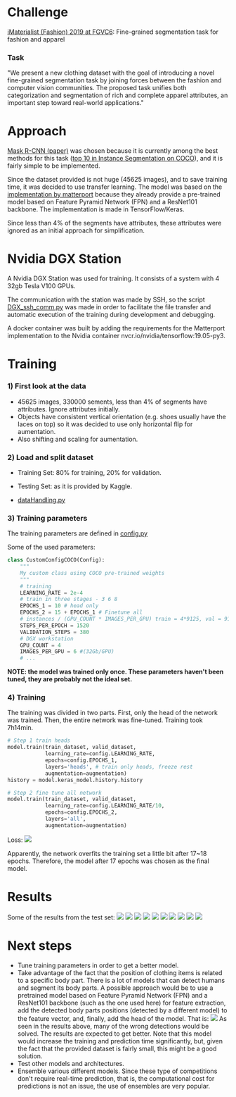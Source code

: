 # Challenge

[iMaterialist (Fashion) 2019 at FGVC6](https://www.kaggle.com/c/imaterialist-fashion-2019-FGVC6):
Fine-grained segmentation task for fashion and apparel

### Task

"We present a new clothing dataset with the goal of introducing a novel fine-grained segmentation task by joining forces between the fashion and computer vision communities. The proposed task unifies both categorization and segmentation of rich and complete apparel attributes, an important step toward real-world applications."

# Approach

[Mask R-CNN (paper)](https://arxiv.org/abs/1703.06870) was chosen because it is currently among the best methods for this task ([top 10 in Instance Segmentation on COCO](https://paperswithcode.com/sota/instance-segmentation-on-coco)), and it is fairly simple to be implemented.

Since the dataset provided is not huge (45625 images), and to save training time, it was decided to use transfer learning. The model was based on the [implementation by matterport](https://github.com/matterport/Mask_RCNN) because they already provide a pre-trained model based on Feature Pyramid Network (FPN) and a ResNet101 backbone. The implementation is made in TensorFlow/Keras.

Since less than 4% of the segments have attributes, these attributes were ignored as an initial approach for simplification.

# Nvidia DGX Station

A Nvidia DGX Station was used for training. It consists of a system with 4 32gb Tesla V100 GPUs.

The communication with the station was made by SSH, so the script [DGX_ssh_comm.py](https://github.com/mcreduardo/fashionChallenge-SemSegmentation/blob/master/DGX_ssh_comm.py) was made in order to facilitate the file transfer and automatic execution of the training during development and debugging. 

A docker container was built by adding the requirements for the Matterport implementation to the Nvidia container  nvcr.io/nvidia/tensorflow:19.05-py3.

# Training 

### 1) First look at the data

* 45625 images, 330000 sements, less than 4% of segments have attributes. Ignore attributes initially.
* Objects have consistent vertical orientation (e.g. shoes usually have the laces on top) so it was decided to use only horizontal flip for aumentation.
* Also shifting and scaling for aumentation.

### 2) Load and split dataset

* Training Set: 80% for training, 20% for validation.
* Testing Set: as it is provided by Kaggle.

* [dataHandling.py](https://github.com/mcreduardo/fashionChallenge-SemSegmentation/blob/master/dataHandling.py)

### 3) Training parameters

The training parameters are defined in [config.py](https://github.com/mcreduardo/fashionChallenge-SemSegmentation/blob/master/config.py)

Some of the used parameters:
```python
class CustomConfigCOCO(Config):
    """
    My custom class using COCO pre-trained weights
    """
    # training
    LEARNING_RATE = 2e-4
    # train in three stages - 3 6 8
    EPOCHS_1 = 10 # head only
    EPOCHS_2 = 15 + EPOCHS_1 # Finetune all
    # instances / (GPU_COUNT * IMAGES_PER_GPU) train = 4*9125, val = 9125
    STEPS_PER_EPOCH = 1520
    VALIDATION_STEPS = 380
    # DGX workstation
    GPU_COUNT = 4
    IMAGES_PER_GPU = 6 #(32Gb/GPU)
    # ...
```

**NOTE: the model was trained only once. These parameters haven't been tuned, they are probably not the ideal set.**

### 4) Training

The training was divided in two parts. First, only the head of the network was trained. Then, the entire network was fine-tuned. Training took 7h14min.

```python
# Step 1 train heads
model.train(train_dataset, valid_dataset,
            learning_rate=config.LEARNING_RATE,
            epochs=config.EPOCHS_1,
            layers='heads', # train only heads, freeze rest
            augmentation=augmentation)
history = model.keras_model.history.history

# Step 2 fine tune all network
model.train(train_dataset, valid_dataset,
            learning_rate=config.LEARNING_RATE/10,
            epochs=config.EPOCHS_2,
            layers='all',
            augmentation=augmentation)
```

Loss:
![](https://github.com/mcreduardo/fashionChallenge-SemSegmentation/blob/master/images/loss.jpg)

Apparently, the network overfits the training set a little bit after 17~18 epochs. Therefore, the model after 17 epochs was chosen as the final model.

# Results

Some of the results from the test set:
![](https://github.com/mcreduardo/fashionChallenge-SemSegmentation/blob/master/images/result1.jpg)
![](https://github.com/mcreduardo/fashionChallenge-SemSegmentation/blob/master/images/result2.jpg)
![](https://github.com/mcreduardo/fashionChallenge-SemSegmentation/blob/master/images/result3.jpg)
![](https://github.com/mcreduardo/fashionChallenge-SemSegmentation/blob/master/images/result4.jpg)
![](https://github.com/mcreduardo/fashionChallenge-SemSegmentation/blob/master/images/result5.jpg)
![](https://github.com/mcreduardo/fashionChallenge-SemSegmentation/blob/master/images/result6.jpg)
![](https://github.com/mcreduardo/fashionChallenge-SemSegmentation/blob/master/images/result7.jpg)
![](https://github.com/mcreduardo/fashionChallenge-SemSegmentation/blob/master/images/result8.jpg)
![](https://github.com/mcreduardo/fashionChallenge-SemSegmentation/blob/master/images/result9.jpg)
![](https://github.com/mcreduardo/fashionChallenge-SemSegmentation/blob/master/images/result10.jpg)




# Next steps

* Tune training parameters in order to get a better model. 
* Take advantage of the fact that the position of clothing items is related to a specific body part. There is a lot of models that can detect humans and segment its body parts. A possible approach would be to use a pretrained model based on Feature Pyramid Network (FPN) and a ResNet101 backbone (such as the one used here) for feature extraction, add the detected body parts positions (detected by a different model) to the feature vector, and, finally, add the head of the model. That is:
![](https://github.com/mcreduardo/fashionChallenge-SemSegmentation/blob/master/images/schem.jpg)
As seen in the results above, many of the wrong detections would be solved. The results are expected to get better. Note that this model would increase the training and prediction time significantly, but, given the fact that the provided dataset is fairly small, this might be a good solution. 
* Test other models and architectures.
* Ensemble various different models. Since these type of competitions don't require real-time prediction, that is, the computational cost for predictions is not an issue, the use of ensembles are very popular.